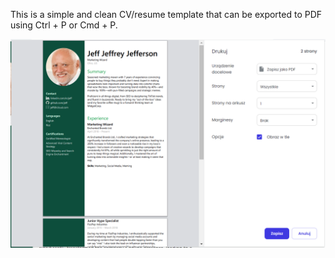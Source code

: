 This is a simple and clean CV/resume template that can be exported to PDF using Ctrl + P or Cmd + P.

![template](./img/cv_template.png)